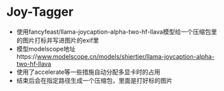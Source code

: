 # Joy-Tagger
- 使用fancyfeast/llama-joycaption-alpha-two-hf-llava模型给一个压缩包里的图片打标并写进图片的exif里
- 模型modelscope地址https://www.modelscope.cn/models/shiertier/llama-joycaption-alpha-two-hf-llava
- 使用了accelerate等一些措施自动分配多显卡时的占用
- 结束后会在指定路径生成一个压缩包，里面是打好标的图片
